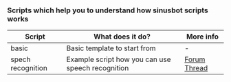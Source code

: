 ### Scripts which help you to understand how sinusbot scripts works

|  Script |  What does it do? | More info |
|---|---|---|
| basic | Basic template to start from | - |
| spech recognition | Example script how you can use speech recognition | [Forum Thread](https://forum.sinusbot.com/threads/using-speech-recognition.1693/) |
